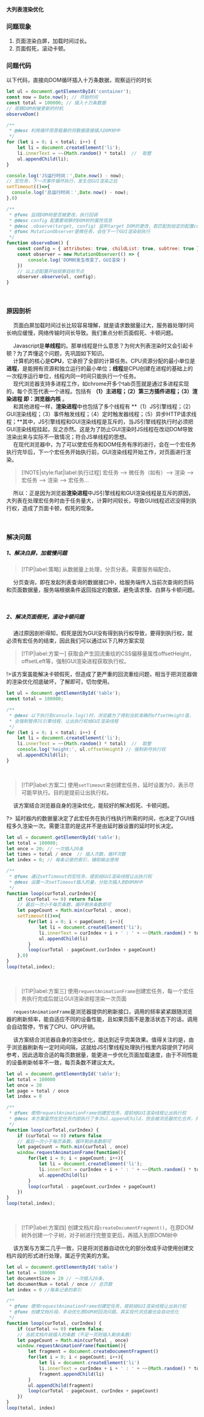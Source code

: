 #### 大列表渲染优化

### 问题现象

1. 页面渲染白屏，加载时间过长。
2. 页面假死，滚动卡顿。

### 问题代码
以下代码，直接向DOM循环插入十万条数据，观察运行的时长
```javascript
let ul = document.getElementById('container');
const now = Date.now(); // 开始时间
const total = 100000; // 插入十万条数据
// 观察DOM树被更新的时机
observeDom()

/**
 * @desc 利用循环简答粗暴的将数据直接插入DOM树中
 */
for (let i = 0; i < total; i++) {
    let li = document.createElement('li');
    li.innerText = ~~(Math.random() * total)  //  取整
    ul.appendChild(li);
}

console.log('JS运行时间：',Date.now() - now);
// 宏任务，下一次事件循环执行，发生在GUI渲染之后
setTimeout(()=>{
  console.log('总运行时间：',Date.now() - now);
},0)

/**
 * @func 监视DOM树是否被更改，执行回调
 * @desc config 配置要观察的DOM树的属性信息
 * @desc .observe(target, config) 监听target DOM的更改，若匹配到给定的配置config时，执行回调函数(观察者)。
 * @func MutationObserver是微任务，会在下一个GUI渲染前执行
 */
function observeDom() {
    const config = { attributes: true, childList: true, subtree: true };
    const observer = new MutationObserver(() => {
        console.log('DOM树发生改变了，GUI渲染')
    })
    // 以上述配置开始观察目标节点
    observer.observe(ul, config);
}
```

<br/>

### 原因剖析

&emsp; 页面白屏加载时间过长比较容易理解，就是请求数据量过大，服务器处理时间长响应缓慢，网络传输时间长导致。我们重点分析页面假死、卡顿问题。

&emsp; Javascript是**单线程**的。那单线程是什么意思？为何大列表渲染时又会引起卡顿？为了弄懂这个问题，先巩固如下知识。<br/>
&emsp; 计算机的核心是**CPU**，它承担了全部的计算任务。CPU资源分配的最小单位是**进程**，是能拥有资源和独立运行的最小单位；**线程**是CPU创建在进程的基础上的一次程序运行单位，线程内同一时间只能执行一个任务。<br/>
&emsp; 现代浏览器支持多进程工作，如chrome开多个tab页签就是通过多进程实现的，每个页签代表一个进程。包括有 **（1）主进程；（2）第三方插件进程；（3）渲染进程 <span class="red-code">即：浏览器内核</span>** 。<br/>
&emsp; 和其他进程一样，**渲染进程**中也包括了多个线程有 **（1）JS引擎线程；（2）GUI渲染线程；（3）事件触发线程；（4）定时触发器线程；（5）异步HTTP请求线程；**其中，JS引擎线程和GUI渲染线程是互斥的，当JS引擎线程执行时必须把GUI渲染线程挂起，反之亦然。这是为了防止GUI渲染时JS线程在改动DOM导致渲染出来与实际不一致情况；符合JS单线程的思想。<br/>
&emsp; 在现代浏览器中，为了可以使宏任务和DOM任务有序的进行，会在一个宏任务执行完毕后，下一个宏任务开始执行前，GUI渲染线程开始工作，对页面进行渲染。
>[!NOTE|style:flat|label:执行过程]
> 宏任务 --> 微任务（如有）--> 渲染 --> 宏任务 --> 渲染 --> 宏任务...

&emsp; 所以：正是因为浏览器**渲染进程**中JS引擎线程和GUI渲染线程是互斥的原因，大列表在处理宏任务时由于任务量大，计算时间较长，导致GUI线程迟迟没得到执行权，造成了页面卡顿，假死的现象。

<br/>

### 解决问题

##### 1、解决白屏，加载慢问题

>[!TIP|label:策略]
>从数据量上处理，分页分表。需要服务端配合。

&emsp; 分页查询，即在发起列表查询的数据接口中，给服务端传入当前次查询的页码和页面数据量，服务端根据条件返回指定的数据，避免请求慢、白屏与卡顿问题。

&emsp;

##### 2、解决页面假死，滚动卡顿问题

&emsp; 通过原因剖析得知，假死是因为GUI没有得到执行权导致，要得到执行权，就必须有宏任务的结束，因此我们可以通过以下几种方案实现

>[!TIP|label:方案一]
>获取会产生回流重绘的CSS偏移量属性offsetHeight，offsetLeft等，强制GUI渲染进程获取执行权。

!>该方案虽能解决卡顿假死，但造成了更严重的回流重绘问题，相当于把浏览器做的渲染优化彻底破坏，了解即可，切勿使用。
```javascript
let ul = document.getElementById('table');
const total = 100000;

/**
 * @desc 以下执行到console.log()时，浏览器为了得到当前准确的offsetHeight值，
 * 会强制暂停JS引擎线程，让出执行权给GUI渲染线程
 */
for (let i = 0; i < total; i++) {
    let li = document.createElement('li');
    li.innerText = ~~(Math.random() * total)  //  取整
    console.log('height:', ul.offsetHeight) // 强制剥夺执行权
    ul.appendChild(li);
}
```

<br/>

>[!TIP|label:方案二]
>使用`setTimeout`来创建宏任务，延时设置为0，表示尽可能早执行。目的是提前让出执行权。

&emsp; 该方案结合浏览器自身的渲染优化，能较好的解决假死、卡顿问题。

?>&ensp;延时器内的数据量决定了此宏任务在执行栈执行所需的时间，也决定了GUI线程多久渲染一次。需要注意的是这并不是由延时器设置的延时时长决定。

```javascript
let ul = document.getElementById('table');
let total = 100000;
let once = 20; // 一次插入20条
let times = total / once  // 插入次数，循环次数
let index = 0; // 每条记录的索引，辅助输出使用

/**
 * @func 通过setTimeout的宏任务，提前给GUI渲染线程让出执行权
 * @desc 设置一次setTimeout插入的量，分批次插入到DOM树中
 */
function loop(curTotal,curIndex){
    if (curTotal <= 0) return false
    // 最后一次小于每页条数，循环剩余条数即可
    let pageCount = Math.min(curTotal , once);
    setTimeout(()=>{
        for(let i = 0; i < pageCount; i++){
            let li = document.createElement('li');
            li.innerText = curIndex + i + ' : ' + ~~(Math.random() * total)
            ul.appendChild(li)
        }
        loop(curTotal - pageCount,curIndex + pageCount)
    },0)
}
loop(total,index);
```

<br/>

>[!TIP|label:方案三]
>使用`requestAnimationFrame`创建宏任务，每一个宏任务执行完成后就让GUI渲染进程渲染一次页面

&emsp; `requestAnimationFrame`是浏览器提供的刷新接口，调用的频率紧紧跟随浏览器的刷新频率，能自适应不同的设备性能，且如果页面不是激活状态下的话，调用会自动暂停，节省了CPU、GPU开销。

&emsp; 该方案结合浏览器自身的渲染优化，能达到近乎完美效果。值得关注的是，由于浏览器刷新有一定时间间隔，这就给JS引擎线程处理执行栈里内容提供了时间参考，因此选取合适的每页数据量，能更进一步优化页面加载速度，由于不同性能的设备刷新帧率不一致，每页条数不建议太大。

```javascript
let ul = document.getElementById('table');
let total = 100000
let once = 20
let page = total / once
let index = 0

/**
 * @func 使用requestAnimationFrame创建宏任务，提前给GUI渲染线程让出执行权
 * @desc 本方案虽然在宏任务内部执行了多次ul.appendChild，但会被浏览器优化合并，并不会多次回流。
 */
function loop(curTotal,curIndex) {
    if (curTotal <= 0) return false
    // 最后一次小于每页条数，循环剩余条数即可
    let pageCount = Math.min(curTotal , once)
    window.requestAnimationFrame(function(){
        for(let i = 0; i < pageCount; i++){
            let li = document.createElement('li');
            li.innerText = curIndex + i + ' : ' + ~~(Math.random() * total)
            ul.appendChild(li)
        }
        loop(curTotal - pageCount,curIndex + pageCount)
    })
}
loop(total,index);
```

<br/>

>[!TIP|label:方案四]
>创建文档片段`createDocumentFragment()`，在原DOM树外创建一个子树，对子树进行完整变更后，再插入到原DOM树中

&emsp; 该方案与方案二几乎一致，只是将浏览器自动优化的部分改成手动使用创建文档片段的形式进行处理，属近乎完美的方案。

``` javascript
let ul = document.getElementById('table')
let total = 100000
let documentSize = 20 // 一次插入20条，
let documentNum = total / once // 总页数
let index = 0 //每条记录的索引

/**
 * @func 使用requestAnimationFrame创建宏任务，提前给GUI渲染线程让出执行权
 * @func 创建文档片段，手动优化原DOM树回流问题。其实现代浏览器也会自动优化
 */
function loop(curTotal, curIndex) {
    if (curTotal <= 0) return false;
    // 当前文档片段插入的条数（不足一页则插入剩余条数）
    let pageCount = Math.min(curTotal , once)
    window.requestAnimationFrame(function(){
        let fragment = document.createDocumentFragment()
        for(let i = 0; i < pageCount; i++){
            let li = document.createElement('li')
            li.innerText = curIndex + i + ' : ' + ~~(Math.random() * total)
            fragment.appendChild(li)
        }
        ul.appendChild(fragment)
        loop(curTotal - pageCount, curIndex + pageCount)
    })
}
loop(total, index)
```



